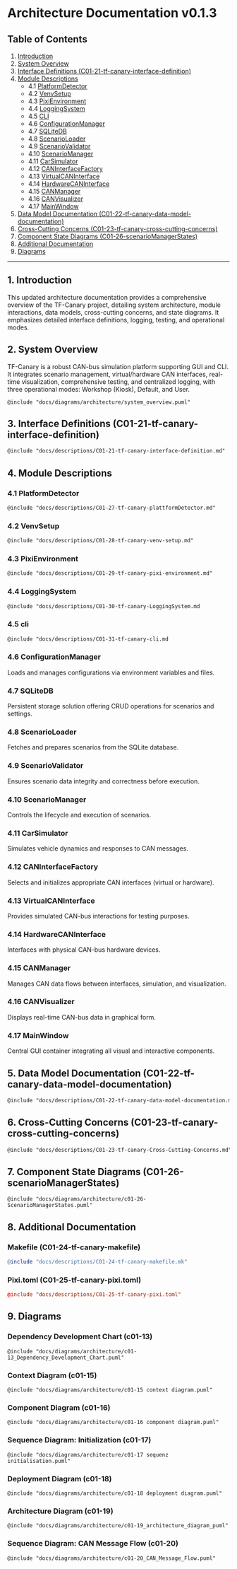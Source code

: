 # Architecture Documentation v0.1.3

## Table of Contents

1. [Introduction](#introduction)
2. [System Overview](#system-overview)
3. [Interface Definitions (C01-21-tf-canary-interface-definition)](#interface-definitions)
4. [Module Descriptions](#module-descriptions)
   - 4.1 [PlatformDetector](#platformdetector)
   - 4.2 [VenvSetup](#venvsetup)
   - 4.3 [PixiEnvironment](#pixienvironment)
   - 4.4 [LoggingSystem](#loggingsystem)
   - 4.5 [CLI](#cli)
   - 4.6 [ConfigurationManager](#configurationmanager)
   - 4.7 [SQLiteDB](#sqlitedb)
   - 4.8 [ScenarioLoader](#scenarioloader)
   - 4.9 [ScenarioValidator](#scenariovalidator)
   - 4.10 [ScenarioManager](#scenariomanager)
   - 4.11 [CarSimulator](#carsimulator)
   - 4.12 [CANInterfaceFactory](#caninterfacefactory)
   - 4.13 [VirtualCANInterface](#virtualcaninterface)
   - 4.14 [HardwareCANInterface](#hardwarecaninterface)
   - 4.15 [CANManager](#canmanager)
   - 4.16 [CANVisualizer](#canvisualizer)
   - 4.17 [MainWindow](#mainwindow)
5. [Data Model Documentation (C01-22-tf-canary-data-model-documentation)](#data-model-documentation)
6. [Cross-Cutting Concerns (C01-23-tf-canary-cross-cutting-concerns)](#cross-cutting-concerns)
7. [Component State Diagrams (C01-26-scenarioManagerStates)](#component-state-diagrams)
8. [Additional Documentation](#additional-documentation)
9. [Diagrams](#diagrams)

---

## 1. Introduction

This updated architecture documentation provides a comprehensive overview of the TF-Canary project, detailing system architecture, module interactions, data models, cross-cutting concerns, and state diagrams. It emphasizes detailed interface definitions, logging, testing, and operational modes.

## 2. System Overview

TF-Canary is a robust CAN-bus simulation platform supporting GUI and CLI. It integrates scenario management, virtual/hardware CAN interfaces, real-time visualization, comprehensive testing, and centralized logging, with three operational modes: Workshop (Kiosk), Default, and User.

```plantuml
@include "docs/diagrams/architecture/system_overview.puml"
```

## 3. Interface Definitions (C01-21-tf-canary-interface-definition)

```markdown
@include "docs/descriptions/C01-21-tf-canary-interface-definition.md"
```

## 4. Module Descriptions

### 4.1 PlatformDetector

```markdown
@include "docs/descriptions/C01-27-tf-canary-plattformDetector.md"
```

### 4.2 VenvSetup

```markdown
@include "docs/descriptions/C01-28-tf-canary-venv-setup.md"
```

### 4.3 PixiEnvironment

```markdown
@include "docs/descriptions/C01-29-tf-canary-pixi-environment.md"
```

### 4.4 LoggingSystem

```markdown
@include "docs/descriptions/C01-30-tf-canary-LoggingSystem.md
```

### 4.5 cli

```markdown
@include "docs/descriptions/C01-31-tf-canary-cli.md
``` 

### 4.6 ConfigurationManager

Loads and manages configurations via environment variables and files.

### 4.7 SQLiteDB

Persistent storage solution offering CRUD operations for scenarios and settings.

### 4.8 ScenarioLoader

Fetches and prepares scenarios from the SQLite database.

### 4.9 ScenarioValidator

Ensures scenario data integrity and correctness before execution.

### 4.10 ScenarioManager

Controls the lifecycle and execution of scenarios.

### 4.11 CarSimulator

Simulates vehicle dynamics and responses to CAN messages.

### 4.12 CANInterfaceFactory

Selects and initializes appropriate CAN interfaces (virtual or hardware).

### 4.13 VirtualCANInterface

Provides simulated CAN-bus interactions for testing purposes.

### 4.14 HardwareCANInterface

Interfaces with physical CAN-bus hardware devices.

### 4.15 CANManager

Manages CAN data flows between interfaces, simulation, and visualization.

### 4.16 CANVisualizer

Displays real-time CAN-bus data in graphical form.

### 4.17 MainWindow

Central GUI container integrating all visual and interactive components.

## 5. Data Model Documentation (C01-22-tf-canary-data-model-documentation)

```markdown
@include "docs/descriptions/C01-22-tf-canary-data-model-documentation.md"
```

## 6. Cross-Cutting Concerns (C01-23-tf-canary-cross-cutting-concerns)

```markdown
@include "docs/descriptions/C01-23-tf-canary-Cross-Cutting-Concerns.md"
```

## 7. Component State Diagrams (C01-26-scenarioManagerStates)

```plantuml
@include "docs/diagrams/architecture/c01-26-ScenarioManagerStates.puml"
```

## 8. Additional Documentation

### Makefile (C01-24-tf-canary-makefile)

```makefile
@include "docs/descriptions/C01-24-tf-canary-makefile.mk"
```

### Pixi.toml (C01-25-tf-canary-pixi.toml)

```toml
@include "docs/descriptions/C01-25-tf-canary-pixi.toml"
```

## 9. Diagrams

### Dependency Development Chart (c01-13)

```plantuml
@include "docs/diagrams/architecture/c01-13_Dependency_Development_Chart.puml"
```

### Context Diagram (c01-15)

```plantuml
@include "docs/diagrams/architecture/c01-15 context diagram.puml"
```

### Component Diagram (c01-16)

```plantuml
@include "docs/diagrams/architecture/c01-16 component diagram.puml"
```

### Sequence Diagram: Initialization (c01-17)

```plantuml
@include "docs/diagrams/architecture/c01-17 sequenz initialisation.puml"
```

### Deployment Diagram (c01-18)

```plantuml
@include "docs/diagrams/architecture/c01-18 deployment diagram.puml"
```

### Architecture Diagram (c01-19)

```plantuml
@include "docs/diagrams/architecture/c01-19_architecture_diagram_puml"
```

### Sequence Diagram: CAN Message Flow (c01-20)

```plantuml
@include "docs/diagrams/architecture/c01-20_CAN_Message_Flow.puml"
```


